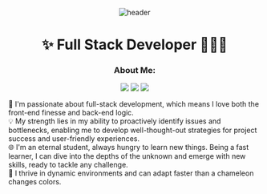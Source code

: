 <div align="center">
  
  ![header](https://capsule-render.vercel.app/api?type=waving&color=auto&height=210&section=header&text=Taehee%Kim&fontColor=ffffff&fontSize=70&animation=fadeIn&fontAlignY=35&fontAlign=75)
# ✨ Full Stack Developer 👩🏻‍💻

### About Me:
<a href="https://www.linkedin.com/in/taehee-kim-van0216"><img src="https://img.shields.io/badge/linkedin-0A66C2?style=for-the-badge&logo=linkedin&logoColor=white&link=https://www.linkedin.com/in/taehee-kim-van0216"/></a>
<a href="https://flowcv.com/resume/8svnsl68e5"><img src="https://img.shields.io/badge/Resume-FFCD00?style=for-the-badge&logo=Readme&logoColor=black&link=https://flowcv.com/resume/8svnsl68e5"/></a>
<a href="mailto:k.tehi21@gmail.com"><img src="https://img.shields.io/badge/Email-EA4335?style=for-the-badge&logo=gmail&logoColor=white&link=mailto:k.tehi21@gmail.com"/></a>
  <div align="left">
  🚀 I'm passionate about full-stack development, which means I love both the front-end finesse and back-end logic.<br/>
  💡 My strength lies in my ability to proactively identify issues and bottlenecks, enabling me to develop well-thought-out strategies for project success and user-friendly experiences.<br/>
  🌐 I'm an eternal student, always hungry to learn new things. Being a fast learner, I can dive into the depths of the unknown and emerge with new skills, ready to tackle any challenge.<br/>
  🌟 I thrive in dynamic environments and can adapt faster than a chameleon changes colors.
  </div>

</div>
<!--
**ktehi21/ktehi21** is a ✨ _special_ ✨ repository because its `README.md` (this file) appears on your GitHub profile.

Here are some ideas to get you started:

- 🔭 I’m currently working on ...
- 🌱 I’m currently learning ...
- 👯 I’m looking to collaborate on ...
- 🤔 I’m looking for help with ...
- 💬 Ask me about ...
- 📫 How to reach me: ...
- 😄 Pronouns: ...
- ⚡ Fun fact: ...
-->
